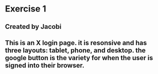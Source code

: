 # Exercise 1
## Created by Jacobi
## This is an X login page. it is resonsive and has three layouts: tablet, phone, and desktop. the google button is the variety for when the user is signed into their browser.
